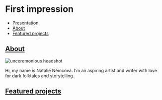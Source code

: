 # First impression

- [Presentation](Presentation.md)
- [About](About.md)
- [Featured projects](FeaturedProjects.md)

## [About](About.md)

![unceremonious headshot](https://github.com/NatNight99/02-first_impression/assets/129601977/1501c6c7-d977-4770-a66a-f009901af6c1)

Hi, my name is Natálie Němcová. 
I’m an aspiring artist and writer with love for dark folktales and storytelling. 

## [Featured projects](FeaturedProjects.md)

